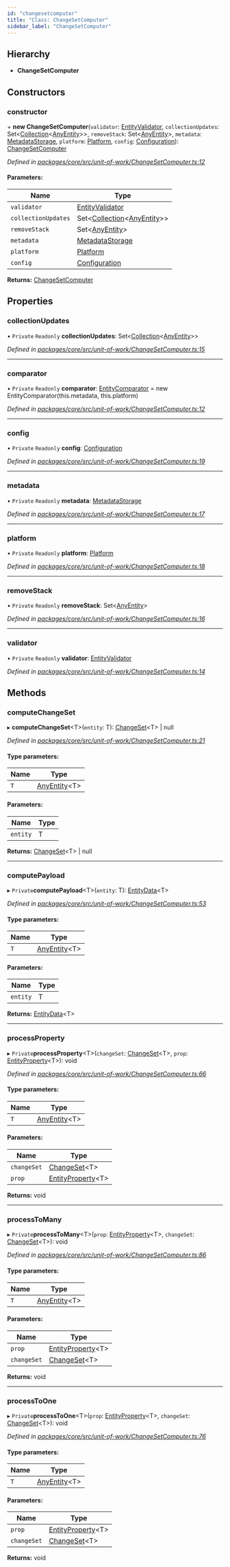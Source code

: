 ```yaml
---
id: "changesetcomputer"
title: "Class: ChangeSetComputer"
sidebar_label: "ChangeSetComputer"
---
```


## Hierarchy

* **ChangeSetComputer**

## Constructors

### constructor

\+ **new ChangeSetComputer**(`validator`: [EntityValidator](entityvalidator.md), `collectionUpdates`: Set&#60;[Collection](collection.md)&#60;[AnyEntity](../index.md#anyentity)>>, `removeStack`: Set&#60;[AnyEntity](../index.md#anyentity)>, `metadata`: [MetadataStorage](metadatastorage.md), `platform`: [Platform](platform.md), `config`: [Configuration](configuration.md)): [ChangeSetComputer](changesetcomputer.md)

*Defined in [packages/core/src/unit-of-work/ChangeSetComputer.ts:12](https://github.com/mikro-orm/mikro-orm/blob/4249b052e/packages/core/src/unit-of-work/ChangeSetComputer.ts#L12)*

#### Parameters:

Name | Type |
------ | ------ |
`validator` | [EntityValidator](entityvalidator.md) |
`collectionUpdates` | Set&#60;[Collection](collection.md)&#60;[AnyEntity](../index.md#anyentity)>> |
`removeStack` | Set&#60;[AnyEntity](../index.md#anyentity)> |
`metadata` | [MetadataStorage](metadatastorage.md) |
`platform` | [Platform](platform.md) |
`config` | [Configuration](configuration.md) |

**Returns:** [ChangeSetComputer](changesetcomputer.md)

## Properties

### collectionUpdates

• `Private` `Readonly` **collectionUpdates**: Set&#60;[Collection](collection.md)&#60;[AnyEntity](../index.md#anyentity)>>

*Defined in [packages/core/src/unit-of-work/ChangeSetComputer.ts:15](https://github.com/mikro-orm/mikro-orm/blob/4249b052e/packages/core/src/unit-of-work/ChangeSetComputer.ts#L15)*

___

### comparator

• `Private` `Readonly` **comparator**: [EntityComparator](entitycomparator.md) = new EntityComparator(this.metadata, this.platform)

*Defined in [packages/core/src/unit-of-work/ChangeSetComputer.ts:12](https://github.com/mikro-orm/mikro-orm/blob/4249b052e/packages/core/src/unit-of-work/ChangeSetComputer.ts#L12)*

___

### config

• `Private` `Readonly` **config**: [Configuration](configuration.md)

*Defined in [packages/core/src/unit-of-work/ChangeSetComputer.ts:19](https://github.com/mikro-orm/mikro-orm/blob/4249b052e/packages/core/src/unit-of-work/ChangeSetComputer.ts#L19)*

___

### metadata

• `Private` `Readonly` **metadata**: [MetadataStorage](metadatastorage.md)

*Defined in [packages/core/src/unit-of-work/ChangeSetComputer.ts:17](https://github.com/mikro-orm/mikro-orm/blob/4249b052e/packages/core/src/unit-of-work/ChangeSetComputer.ts#L17)*

___

### platform

• `Private` `Readonly` **platform**: [Platform](platform.md)

*Defined in [packages/core/src/unit-of-work/ChangeSetComputer.ts:18](https://github.com/mikro-orm/mikro-orm/blob/4249b052e/packages/core/src/unit-of-work/ChangeSetComputer.ts#L18)*

___

### removeStack

• `Private` `Readonly` **removeStack**: Set&#60;[AnyEntity](../index.md#anyentity)>

*Defined in [packages/core/src/unit-of-work/ChangeSetComputer.ts:16](https://github.com/mikro-orm/mikro-orm/blob/4249b052e/packages/core/src/unit-of-work/ChangeSetComputer.ts#L16)*

___

### validator

• `Private` `Readonly` **validator**: [EntityValidator](entityvalidator.md)

*Defined in [packages/core/src/unit-of-work/ChangeSetComputer.ts:14](https://github.com/mikro-orm/mikro-orm/blob/4249b052e/packages/core/src/unit-of-work/ChangeSetComputer.ts#L14)*

## Methods

### computeChangeSet

▸ **computeChangeSet**&#60;T>(`entity`: T): [ChangeSet](../interfaces/changeset.md)&#60;T> \| null

*Defined in [packages/core/src/unit-of-work/ChangeSetComputer.ts:21](https://github.com/mikro-orm/mikro-orm/blob/4249b052e/packages/core/src/unit-of-work/ChangeSetComputer.ts#L21)*

#### Type parameters:

Name | Type |
------ | ------ |
`T` | [AnyEntity](../index.md#anyentity)&#60;T> |

#### Parameters:

Name | Type |
------ | ------ |
`entity` | T |

**Returns:** [ChangeSet](../interfaces/changeset.md)&#60;T> \| null

___

### computePayload

▸ `Private`**computePayload**&#60;T>(`entity`: T): [EntityData](../index.md#entitydata)&#60;T>

*Defined in [packages/core/src/unit-of-work/ChangeSetComputer.ts:53](https://github.com/mikro-orm/mikro-orm/blob/4249b052e/packages/core/src/unit-of-work/ChangeSetComputer.ts#L53)*

#### Type parameters:

Name | Type |
------ | ------ |
`T` | [AnyEntity](../index.md#anyentity)&#60;T> |

#### Parameters:

Name | Type |
------ | ------ |
`entity` | T |

**Returns:** [EntityData](../index.md#entitydata)&#60;T>

___

### processProperty

▸ `Private`**processProperty**&#60;T>(`changeSet`: [ChangeSet](../interfaces/changeset.md)&#60;T>, `prop`: [EntityProperty](../interfaces/entityproperty.md)&#60;T>): void

*Defined in [packages/core/src/unit-of-work/ChangeSetComputer.ts:66](https://github.com/mikro-orm/mikro-orm/blob/4249b052e/packages/core/src/unit-of-work/ChangeSetComputer.ts#L66)*

#### Type parameters:

Name | Type |
------ | ------ |
`T` | [AnyEntity](../index.md#anyentity)&#60;T> |

#### Parameters:

Name | Type |
------ | ------ |
`changeSet` | [ChangeSet](../interfaces/changeset.md)&#60;T> |
`prop` | [EntityProperty](../interfaces/entityproperty.md)&#60;T> |

**Returns:** void

___

### processToMany

▸ `Private`**processToMany**&#60;T>(`prop`: [EntityProperty](../interfaces/entityproperty.md)&#60;T>, `changeSet`: [ChangeSet](../interfaces/changeset.md)&#60;T>): void

*Defined in [packages/core/src/unit-of-work/ChangeSetComputer.ts:86](https://github.com/mikro-orm/mikro-orm/blob/4249b052e/packages/core/src/unit-of-work/ChangeSetComputer.ts#L86)*

#### Type parameters:

Name | Type |
------ | ------ |
`T` | [AnyEntity](../index.md#anyentity)&#60;T> |

#### Parameters:

Name | Type |
------ | ------ |
`prop` | [EntityProperty](../interfaces/entityproperty.md)&#60;T> |
`changeSet` | [ChangeSet](../interfaces/changeset.md)&#60;T> |

**Returns:** void

___

### processToOne

▸ `Private`**processToOne**&#60;T>(`prop`: [EntityProperty](../interfaces/entityproperty.md)&#60;T>, `changeSet`: [ChangeSet](../interfaces/changeset.md)&#60;T>): void

*Defined in [packages/core/src/unit-of-work/ChangeSetComputer.ts:76](https://github.com/mikro-orm/mikro-orm/blob/4249b052e/packages/core/src/unit-of-work/ChangeSetComputer.ts#L76)*

#### Type parameters:

Name | Type |
------ | ------ |
`T` | [AnyEntity](../index.md#anyentity)&#60;T> |

#### Parameters:

Name | Type |
------ | ------ |
`prop` | [EntityProperty](../interfaces/entityproperty.md)&#60;T> |
`changeSet` | [ChangeSet](../interfaces/changeset.md)&#60;T> |

**Returns:** void
